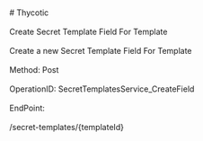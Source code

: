 <br>#     Thycotic</br>
<br>Create Secret Template Field For Template</br>
<br>Create a new Secret Template Field For Template</br>
<br>Method: Post</br>
<br>OperationID: SecretTemplatesService_CreateField</br>
<br>EndPoint:</br>
<br>/secret-templates/{templateId}</br>
